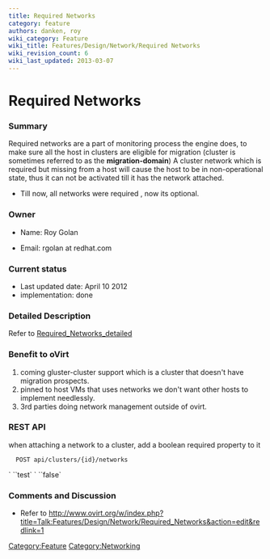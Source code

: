 ```yaml
---
title: Required Networks
category: feature
authors: danken, roy
wiki_category: Feature
wiki_title: Features/Design/Network/Required Networks
wiki_revision_count: 6
wiki_last_updated: 2013-03-07
---
```


# Required Networks

### Summary

Required networks are a part of monitoring process the engine does, to make sure all the
host in clusters are eligible for migration (cluster is sometimes referred to as the **migration-domain**)
A cluster network which is required but missing from a host will cause the host to be in
non-operational state, thus it can not be activated till it has the network attached.
* Till now, all networks were required , now its optional.

### Owner

*   Name: Roy Golan

<!-- -->

*   Email: rgolan at redhat.com

### Current status

*   Last updated date: April 10 2012
*   implementation: done

### Detailed Description

Refer to [Required_Networks_detailed](Required_Networks_detailed)

### Benefit to oVirt

1.  coming gluster-cluster support which is a cluster that doesn't have migration prospects.
2.  pinned to host VMs that uses networks we don't want other hosts to implement needlessly.
3.  3rd parties doing network management outside of ovirt.

### REST API

when attaching a network to a cluster, add a boolean required property to it

      POST api/clusters/{id}/networks
<network id="28372223-881c-4996-81f2-936c6cc2c874">
` `<name>`test`</name>
` `<required>`false`</required>
</network>

### Comments and Discussion

*   Refer to [ <http://www.ovirt.org/w/index.php?title=Talk:Features/Design/Network/Required_Networks&action=edit&redlink=1> ](Talk:Required_Networks)

<Category:Feature> <Category:Networking>
